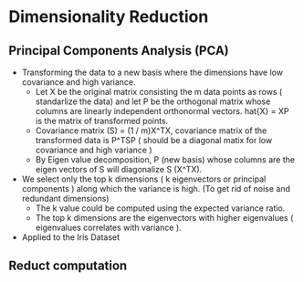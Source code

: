 # Dimensionality Reduction
## Principal Components Analysis (PCA)
* Transforming the data to a new basis where the dimensions have low covariance and high variance.
   * Let X be the original matrix consisting the m data points as rows ( standarlize the data) and let P be the orthogonal matrix whose columns are linearly independent orthonormal vectors. hat{X} = XP is the matrix of transformed points. 
   * Covariance matrix (S) = (1 / m)X^TX, covariance matrix of the transformed data is P^TSP ( should be a diagonal matix for low covariance and high variance )
   * By Eigen value decomposition, P (new basis) whose columns are the eigen vectors of S will diagonalize S (X^TX).
* We select only the top k dimensions ( k eigenvectors or principal components ) along which the variance is high. (To get rid of noise and redundant dimensions)
   * The k value could be computed using the expected variance ratio.
   * The top k dimensions are the eigenvectors with higher eigenvalues ( eigenvalues correlates with variance ).   
* Applied to the Iris Dataset
    
## Reduct computation  
